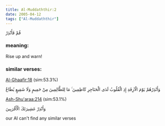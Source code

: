 ```yaml
---
title: Al-Muddaththir:2
date: 2005-04-12
tags: ["Al-Muddaththir"]
---
```

قُمْ فَأَنْذِرْ
### meaning: 
Rise up and warn!
### similar verses: 

[Al-Ghaafir:18](/40/18) (sim:53.3%)

وَأَنْذِرْهُمْ يَوْمَ الْآزِفَةِ إِذِ الْقُلُوبُ لَدَى الْحَنَاجِرِ كَاظِمِينَ ۚ مَا لِلظَّالِمِينَ مِنْ حَمِيمٍ وَلَا شَفِيعٍ يُطَاعُ

[Ash-Shu'araa:214](/26/214) (sim:53.1%)

وَأَنْذِرْ عَشِيرَتَكَ الْأَقْرَبِينَ

our AI can't find any similar verses


